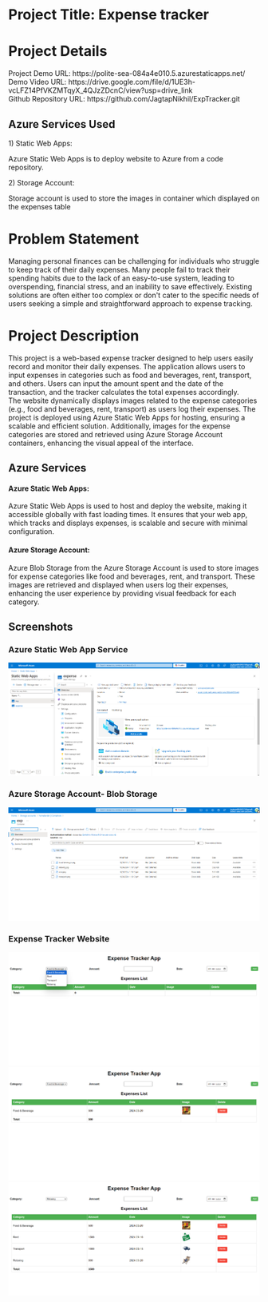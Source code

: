 <H1>Project Title: Expense tracker</H1>
<H1>Project Details</H1>
Project Demo URL: https://polite-sea-084a4e010.5.azurestaticapps.net/
<br>Demo Video URL: https://drive.google.com/file/d/1UE3h-vcLFZ14PfVKZMTqyX_4QJzZDcnC/view?usp=drive_link
<br>Github Repository URL: https://github.com/JagtapNikhil/ExpTracker.git
<h2>Azure Services Used</h2>
1) Static Web Apps: <br><p>Azure Static Web Apps is to deploy website to Azure from a code repository.</p>
2) Storage Account: <br><p>Storage account is used to store the images in container which displayed on the expenses table</p>
<H1>Problem Statement</H1>
<p>Managing personal finances can be challenging for individuals who struggle to keep track of their daily expenses. Many people fail to track their spending habits due to the lack of an easy-to-use system, leading to overspending, financial stress, and an inability to save effectively. Existing solutions are often either too complex or don't cater to the specific needs of users seeking a simple and straightforward approach to expense tracking.</p>
<H1>Project Description</H1>
<p>This project is a web-based expense tracker designed to help users easily record and monitor their daily expenses. The application allows users to input expenses in categories such as food and beverages, rent, transport, and others. Users can input the amount spent and the date of the transaction, and the tracker calculates the total expenses accordingly.
<br>The website dynamically displays images related to the expense categories (e.g., food and beverages, rent, transport) as users log their expenses. The project is deployed using Azure Static Web Apps for hosting, ensuring a scalable and efficient solution. Additionally, images for the expense categories are stored and retrieved using Azure Storage Account containers, enhancing the visual appeal of the interface.</p>
<h2>Azure Services</h2>
<h4>Azure Static Web Apps:</h4>
Azure Static Web Apps is used to host and deploy the website, making it accessible globally with fast loading times. It ensures that your web app, which tracks and displays expenses, is scalable and secure with minimal configuration.

<h4>Azure Storage Account:</h4>Azure Blob Storage from the Azure Storage Account is used to store images for expense categories like food and beverages, rent, and transport. These images are retrieved and displayed when users log their expenses, enhancing the user experience by providing visual feedback for each category.

<h2>Screenshots</h2>
<h3>Azure Static Web App Service</h3>

![Alt text](https://github.com/JagtapNikhil/ExpTracker/blob/0aede3b13e2842b8a754b8a6ecc031ba622c2897/screenshot/Screenshot%2044.png)
<h3>Azure Storage Account- Blob Storage</h3>

![Alt text](https://github.com/JagtapNikhil/ExpTracker/blob/0aede3b13e2842b8a754b8a6ecc031ba622c2897/screenshot/Screenshot%2055.png)
<h3>Expense Tracker Website</h3>

![Alt text](https://github.com/JagtapNikhil/ExpTracker/blob/9333f4de257a9ed98299e03a9e16f020e8176534/Screenshot%2011.png)
![Alt text](https://github.com/JagtapNikhil/ExpTracker/blob/9333f4de257a9ed98299e03a9e16f020e8176534/Screenshot%2022.png)
![Alt text](https://github.com/JagtapNikhil/ExpTracker/blob/9333f4de257a9ed98299e03a9e16f020e8176534/Screenshot%2033.png)


